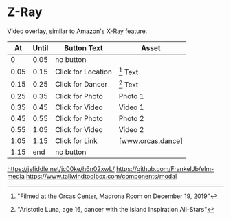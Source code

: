 # Z-Ray

Video overlay, similar to Amazon's X-Ray feature.

| At    | Until | Button Text         | Asset                   |
| ----- | ----- | ------------------- | ----------------------- |
| 0     | 0.05  | no button           |                         |
| 0.05  | 0.15  | Click for Location  | [^1] Text               |
| 0.15  | 0.25  | Click for Dancer    | [^2] Text               |
| 0.25  | 0.35  | Click for Photo     | Photo 1                 |
| 0.35  | 0.45  | Click for Video     | Video 1                 |
| 0.45  | 0.55  | Click for Photo     | Photo 2                 |
| 0.55  | 1.05  | Click for Video     | Video 2                 |
| 1.05  | 1.15  | Click for Link      | [www.orcas.dance]       |
| 1.15  | end   | no button           |                         |

[^1]: "Filmed at the Orcas Center, Madrona Room on December 19, 2019"
[^2]: "Aristotle Luna, age 16, dancer with the Island Inspiration All-Stars"

https://jsfiddle.net/jc00ke/h6n02xwL/
https://github.com/FrankelJb/elm-media
https://www.tailwindtoolbox.com/components/modal
